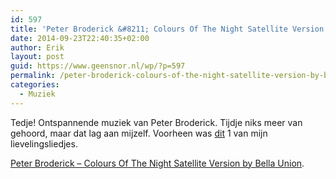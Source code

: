 ```yaml
---
id: 597
title: 'Peter Broderick &#8211; Colours Of The Night Satellite Version by Bella Union'
date: 2014-09-23T22:40:35+02:00
author: Erik
layout: post
guid: https://www.geensnor.nl/wp/?p=597
permalink: /peter-broderick-colours-of-the-night-satellite-version-by-bella-union/
categories:
  - Muziek
---
```

Tedje! Ontspannende muziek van Peter Broderick. Tijdje niks meer van gehoord, maar dat lag aan mijzelf. Voorheen was [dit](https://open.spotify.com/track/0vHbrExIbCaBIClpNEJ2O5) 1 van mijn lievelingsliedjes.

  
[Peter Broderick &#8211; Colours Of The Night Satellite Version by Bella Union](https://soundcloud.com/bella-union/peter-broderick-colours-of-the-night-satellite).